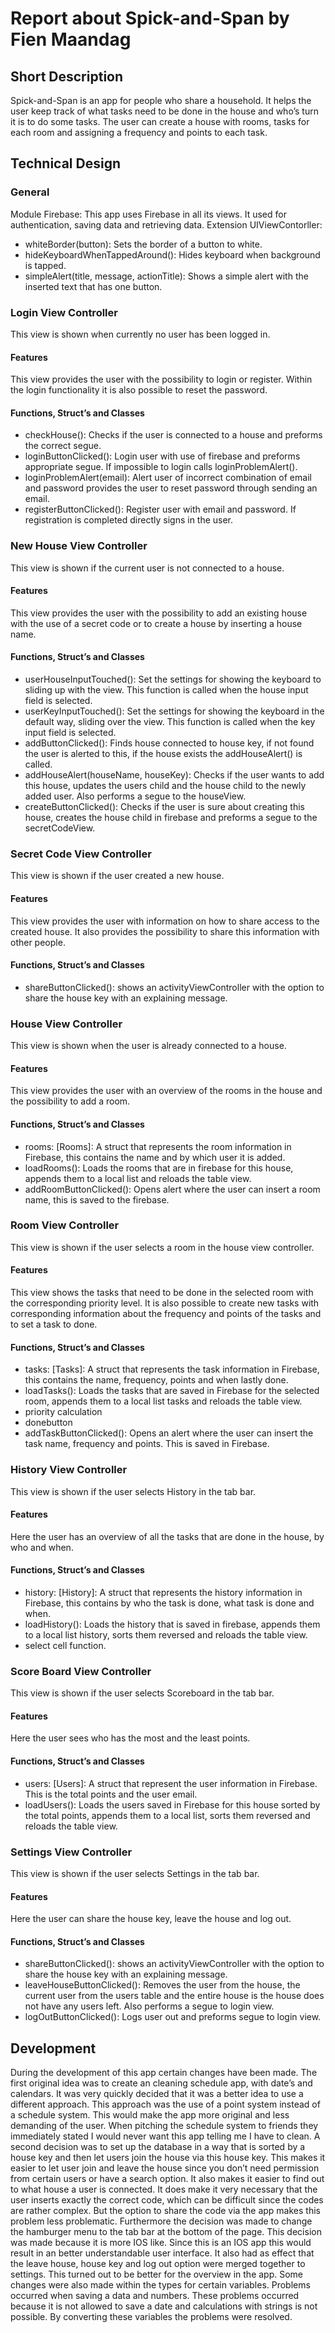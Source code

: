 # Report about Spick-and-Span by Fien Maandag

## Short Description
Spick-and-Span is an app for people who share a household. It helps the user keep track of what tasks need to be done in the house and who’s turn it is to do some tasks. The user can create a house with rooms, tasks for each room and assigning a frequency and points to each task.

## Technical Design

### General
Module Firebase: This app uses Firebase in all its views. It used for authentication, saving data and retrieving data.
Extension UIViewContorller:
- whiteBorder(button): Sets the border of a button to white.
- hideKeyboardWhenTappedAround(): Hides keyboard when background is tapped.
- simpleAlert(title, message, actionTitle): Shows a simple alert with the inserted text that has one button.

### Login View Controller
This view is shown when currently no user has been logged in.
#### Features
This view provides the user with the possibility to login or register. Within the login functionality it is also possible to reset the password.
#### Functions, Struct’s and Classes
- checkHouse(): Checks if the user is connected to a house and preforms the correct segue.
- loginButtonClicked(): Login user with use of firebase and preforms appropriate segue. If impossible to login calls loginProblemAlert().
- loginProblemAlert(email): Alert user of incorrect combination of email and password provides the user to reset password through sending an email.
- registerButtonClicked(): Register user with email and password. If registration is completed directly signs in the user.  

### New House View Controller
This view is shown if the current user is not connected to a house.
#### Features
This view provides the user with the possibility to add an existing house with the use of a secret code or to create a house by inserting a house name.
#### Functions, Struct’s and Classes
- userHouseInputTouched(): Set the settings for showing the keyboard to sliding up with the view. This function is called when the house input field is selected.
- userKeyInputTouched(): Set the settings for showing the keyboard in the default way, sliding over the view. This function is called when the key input field is selected.
- addButtonClicked(): Finds house connected to house key, if not found the user is alerted to this, if the house exists the addHouseAlert() is called.
- addHouseAlert(houseName, houseKey): Checks if the user wants to add this house, updates the users child and the house child to the newly added user. Also performs a segue to the houseView.  
- createButtonClicked(): Checks if the user is sure about creating this house, creates the house child in firebase and preforms a segue to the secretCodeView.

### Secret Code View Controller
This view is shown if the user created a new house.
#### Features
This view provides the user with information on how to share access to the created house. It also provides the possibility to share this information with other people.
#### Functions, Struct’s and Classes
- shareButtonClicked(): shows an activityViewController with the option to share the house key with an explaining message.

### House View Controller
This view is shown when the user is already connected to a house.
#### Features
This view provides the user with an overview of the rooms in the house and the possibility to add a room.
#### Functions, Struct’s and Classes
- rooms: [Rooms]: A struct that represents the room information in Firebase, this contains the name and by which user it is added.
- loadRooms(): Loads the rooms that are in firebase for this house, appends them to a local list and reloads the table view.
- addRoomButtonClicked(): Opens alert where the user can insert a room name, this is saved to the firebase.

### Room View Controller
This view is shown if the user selects a room in the house view controller.
#### Features
This view shows the tasks that need to be done in the selected room with the corresponding priority level. It is also possible to create new tasks with corresponding information about the frequency and points of the tasks and to set a task to done.
#### Functions, Struct’s and Classes
- tasks: [Tasks]: A struct that represents the task information in Firebase, this contains the name, frequency, points and when lastly done.
- loadTasks(): Loads the tasks that are saved in Firebase for the selected room, appends them to a local list tasks and reloads the table view.
- priority calculation
- donebutton
- addTaskButtonClicked(): Opens an alert where the user can insert the task name, frequency and points. This is saved in Firebase.

### History View Controller
This view is shown if the user selects History in the tab bar.
#### Features
Here the user has an overview of all the tasks that are done in the house, by who and when.
#### Functions, Struct’s and Classes
- history: [History]: A struct that represents the history information in Firebase, this contains by who the task is done, what task is done and when.
- loadHistory(): Loads the history that is saved in firebase, appends them to a local list history, sorts them reversed and reloads the table view.
- select cell function.

### Score Board View Controller
This view is shown if the user selects Scoreboard in the tab bar.
#### Features
Here the user sees who has the most and the least points.
#### Functions, Struct’s and Classes
- users: [Users]: A struct that represent the user information in Firebase. This is the total points and the user email.
- loadUsers(): Loads the users saved in Firebase for this house sorted by the total points, appends them to a local list, sorts them reversed and reloads the table view.  

### Settings View Controller
This view is shown if the user selects Settings in the tab bar.
#### Features
Here the user can share the house key, leave the house and log out.
#### Functions, Struct’s and Classes
- shareButtonClicked(): shows an activityViewController with the option to share the house key with an explaining message.
- leaveHouseButtonClicked(): Removes the user from the house, the current user from the users table and the entire house is the house does not have any users left. Also performs a segue to login view.
- logOutButtonClicked(): Logs user out and preforms segue to login view.

## Development
During the development of this app certain changes have been made. The first original idea was to create an cleaning schedule app, with date’s and calendars. It was very quickly decided that it was a better idea to use a different approach. This approach was the use of a point system instead of a schedule system. This would make the app more original and less demanding of the user. When pitching the schedule system to friends they immediately stated I would never want this app telling me I have to clean.
A second decision was to set up the database in a way that is sorted by a house key and then let users join the house via this house key. This makes it easier to let user join and leave the house since you don’t need permission from certain users or have a search option. It also makes it easier to find out to what house a user is connected. It does make it very necessary that the user inserts exactly the correct code, which can be difficult since the codes are rather complex. But the option to share the code via the app makes this problem less problematic.
Furthermore the decision was made to change the hamburger menu to the tab bar at the bottom of the page. This decision was made because it is more IOS like. Since this is an IOS app this would result in an better understandable user interface. It also had as effect that the leave house, house key and log out option were merged together to settings. This turned out to be better for the overview in the app.
Some changes were also made within the types for certain variables. Problems occurred when saving a data and numbers. These problems occurred because it is not allowed to save a date and calculations with strings is not possible. By converting these variables the problems were resolved.
